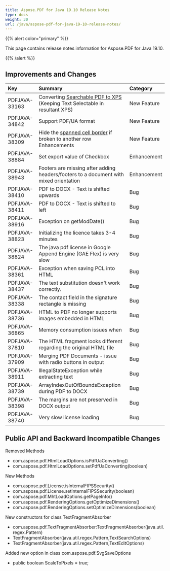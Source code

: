 ```yaml
---
title: Aspose.PDF for Java 19.10 Release Notes
type: docs
weight: 30
url: /java/aspose-pdf-for-java-19-10-release-notes/
---
```


{{% alert color="primary" %}} 

This page contains release notes information for Aspose.PDF for Java 19.10.

{{% /alert %}} 
## **Improvements and Changes**

|**Key**|**Summary**|**Category**|
| :- | :- | :- |
|PDFJAVA-33163|Converting [Searchable PDF to XPS](/pdf/java/convert-pdf-to-other-formats/#convertpdftootherformats-keeptextselectableinoutputxps) (Keeping Text Selectable in resultant XPS) |New Feature|
|PDFJAVA-34842|Support PDF/UA format|New Feature|
|PDFJAVA-38309 |Hide the [spanned cell border](/pdf/java/add-table-in-existing-pdf-document/#addtableinexistingpdfdocument-hidespannedcellborders) if broken to another row Enhancements|New Feature|
|PDFJAVA-38884 |Set export value of Checkbox|Enhancement|
|PDFJAVA-38943|Footers are missing after adding headers/footers to a document with mixed orientation|Enhancement|
|PDFJAVA-38410|PDF to DOCX - Text is shifted upwards|Bug|
|PDFJAVA-38411|PDF to DOCX - Text is shifted to left|Bug|
|PDFJAVA-38916|Exception on getModDate()|Bug|
|PDFJAVA-38823|Initializing the licence takes 3-4 minutes|Bug|
|PDFJAVA-38824|The java pdf license in Google Append Engine (GAE Flex) is very slow|Bug|
|PDFJAVA-38361|Exception when saving PCL into HTML|Bug|
|PDFJAVA-38437 |The text substitution doesn't work correctly.|Bug|
|PDFJAVA-38338|The contact field in the signature rectangle is missing|Bug|
|PDFJAVA-38736 |HTML to PDF no longer supports images embedded in HTML|Bug|
|PDFJAVA-36865 |Memory consumption issues when|Bug|
|PDFJAVA-37810 |The HTML fragment looks different regarding the original HTML file|Bug|
|PDFJAVA-37909 |Merging PDF Documents - issue with radio buttons in output|Bug|
|PDFJAVA-38911|IllegalStateException while extracting text|Bug|
|PDFJAVA-38739|ArrayIndexOutOfBoundsException during PDF to DOCX|Bug|
|PDFJAVA-38398|The margins are not preserved in DOCX output|Bug|
|PDFJAVA-38740|Very slow license loading|Bug|
## **Public API and Backward Incompatible Changes**
Removed Methods

- com.aspose.pdf.HtmlLoadOptions.isPdfUaConverting()
- com.aspose.pdf.HtmlLoadOptions.setPdfUaConverting(boolean)

New Methods

- com.aspose.pdf.License.isInternalFIPSSecurity()
- com.aspose.pdf.License.setInternalFIPSSecurity(boolean)
- com.aspose.pdf.MhtLoadOptions.getPageInfo()
- com.aspose.pdf.RenderingOptions.getOptimizeDimensions()
- com.aspose.pdf.RenderingOptions.setOptimizeDimensions(boolean)

New constructors for class TextFragmentAbsorber

- com.aspose.pdf.TextFragmentAbsorber:TextFragmentAbsorber(java.util.regex.Pattern)
- TextFragmentAbsorber(java.util.regex.Pattern,TextSearchOptions)
- TextFragmentAbsorber(java.util.regex.Pattern,TextEditOptions)

Added new option in class com.aspose.pdf.SvgSaveOptions

- public boolean ScaleToPixels = true;
